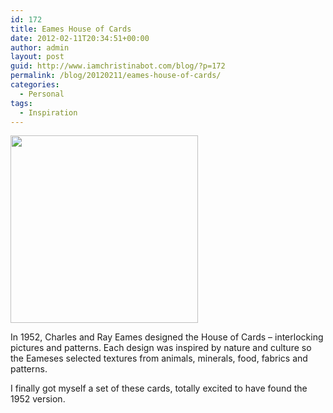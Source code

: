 ```yaml
---
id: 172
title: Eames House of Cards
date: 2012-02-11T20:34:51+00:00
author: admin
layout: post
guid: http://www.iamchristinabot.com/blog/?p=172
permalink: /blog/20120211/eames-house-of-cards/
categories:
  - Personal
tags:
  - Inspiration
---
```

<img src="{{ site.url | prepend: site.baseurl }}/wp-content/uploads/2012/02/108582.jpeg" alt="" title="108582" width="300" height="300" class="aligncenter size-full wp-image-173" srcset="{{ site.url | prepend: site.baseurl }}/wp-content/uploads/2012/02/108582.jpeg 300w, {{ site.url | prepend: site.baseurl }}/wp-content/uploads/2012/02/108582-150x150.jpg 150w" sizes="(max-width: 300px) 100vw, 300px" />

In 1952, Charles and Ray Eames designed the House of Cards &#8211; interlocking pictures and patterns. Each design was inspired by nature and culture so the Eameses selected textures from animals, minerals, food, fabrics and patterns.

I finally got myself a set of these cards, totally excited to have found the 1952 version.
